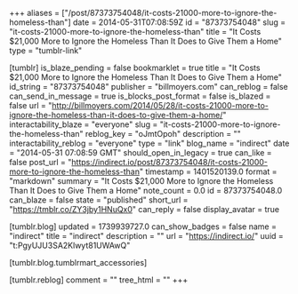 +++
aliases = ["/post/87373754048/it-costs-21000-more-to-ignore-the-homeless-than"]
date = 2014-05-31T07:08:59Z
id = "87373754048"
slug = "it-costs-21000-more-to-ignore-the-homeless-than"
title = "It Costs $21,000 More to Ignore the Homeless Than It Does to Give Them a Home"
type = "tumblr-link"

[tumblr]
is_blaze_pending = false
bookmarklet = true
title = "It Costs $21,000 More to Ignore the Homeless Than It Does to Give Them a Home"
id_string = "87373754048"
publisher = "billmoyers.com"
can_reblog = false
can_send_in_message = true
is_blocks_post_format = false
is_blazed = false
url = "http://billmoyers.com/2014/05/28/it-costs-21000-more-to-ignore-the-homeless-than-it-does-to-give-them-a-home/"
interactability_blaze = "everyone"
slug = "it-costs-21000-more-to-ignore-the-homeless-than"
reblog_key = "oJmtOpoh"
description = ""
interactability_reblog = "everyone"
type = "link"
blog_name = "indirect"
date = "2014-05-31 07:08:59 GMT"
should_open_in_legacy = true
can_like = false
post_url = "https://indirect.io/post/87373754048/it-costs-21000-more-to-ignore-the-homeless-than"
timestamp = 1401520139.0
format = "markdown"
summary = "It Costs $21,000 More to Ignore the Homeless Than It Does to Give Them a Home"
note_count = 0.0
id = 87373754048.0
can_blaze = false
state = "published"
short_url = "https://tmblr.co/ZY3jby1HNuQx0"
can_reply = false
display_avatar = true

[tumblr.blog]
updated = 1739939727.0
can_show_badges = false
name = "indirect"
title = "indirect"
description = ""
url = "https://indirect.io/"
uuid = "t:PgyUJU3SA2Klwyt81UWAwQ"

[tumblr.blog.tumblrmart_accessories]

[tumblr.reblog]
comment = ""
tree_html = ""
+++
